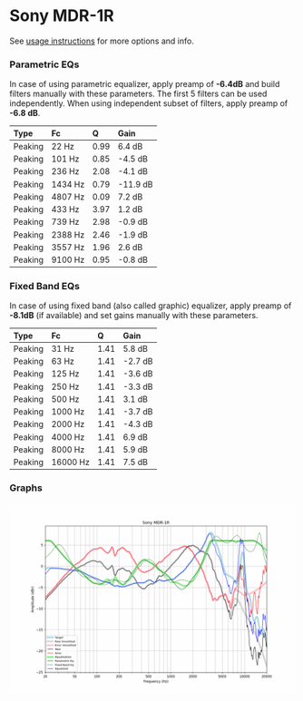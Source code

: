 # Sony MDR-1R
See [usage instructions](https://github.com/jaakkopasanen/AutoEq#usage) for more options and info.

### Parametric EQs
In case of using parametric equalizer, apply preamp of **-6.4dB** and build filters manually
with these parameters. The first 5 filters can be used independently.
When using independent subset of filters, apply preamp of **-6.8 dB**.

| Type    | Fc      |    Q | Gain     |
|:--------|:--------|:-----|:---------|
| Peaking | 22 Hz   | 0.99 | 6.4 dB   |
| Peaking | 101 Hz  | 0.85 | -4.5 dB  |
| Peaking | 236 Hz  | 2.08 | -4.1 dB  |
| Peaking | 1434 Hz | 0.79 | -11.9 dB |
| Peaking | 4807 Hz | 0.09 | 7.2 dB   |
| Peaking | 433 Hz  | 3.97 | 1.2 dB   |
| Peaking | 739 Hz  | 2.98 | -0.9 dB  |
| Peaking | 2388 Hz | 2.46 | -1.9 dB  |
| Peaking | 3557 Hz | 1.96 | 2.6 dB   |
| Peaking | 9100 Hz | 0.95 | -0.8 dB  |

### Fixed Band EQs
In case of using fixed band (also called graphic) equalizer, apply preamp of **-8.1dB**
(if available) and set gains manually with these parameters.

| Type    | Fc       |    Q | Gain    |
|:--------|:---------|:-----|:--------|
| Peaking | 31 Hz    | 1.41 | 5.8 dB  |
| Peaking | 63 Hz    | 1.41 | -2.7 dB |
| Peaking | 125 Hz   | 1.41 | -3.6 dB |
| Peaking | 250 Hz   | 1.41 | -3.3 dB |
| Peaking | 500 Hz   | 1.41 | 3.1 dB  |
| Peaking | 1000 Hz  | 1.41 | -3.7 dB |
| Peaking | 2000 Hz  | 1.41 | -4.3 dB |
| Peaking | 4000 Hz  | 1.41 | 6.9 dB  |
| Peaking | 8000 Hz  | 1.41 | 5.9 dB  |
| Peaking | 16000 Hz | 1.41 | 7.5 dB  |

### Graphs
![](./Sony%20MDR-1R.png)